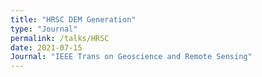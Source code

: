 ```yaml
---
title: "HRSC DEM Generation"
type: "Journal"
permalink: /talks/HRSC
date: 2021-07-15
Journal: "IEEE Trans on Geoscience and Remote Sensing"
---
```


